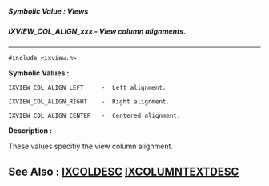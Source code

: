 ##### Symbolic Value : Views
##### IXVIEW_COL_ALIGN_xxx - View column alignments.
---
```
#include <ixview.h>
```

**Symbolic Values :**

	IXVIEW_COL_ALIGN_LEFT	  -  Left alignment.

	IXVIEW_COL_ALIGN_RIGHT	  -  Right alignment.

	IXVIEW_COL_ALIGN_CENTER	  -  Centered alignment.


**Description :**

These values specifiy the view column alignment.


**See Also :**
[IXCOLDESC](/domino-c-api-docs/reference/Data/IXCOLDESC)
[IXCOLUMNTEXTDESC](/domino-c-api-docs/reference/Data/IXCOLUMNTEXTDESC)
---
